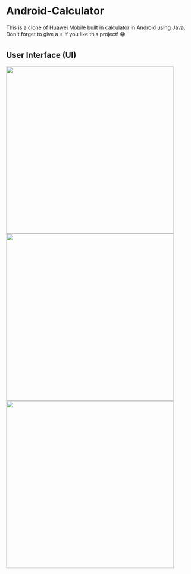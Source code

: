 # Android-Calculator
This is a clone of Huawei Mobile built in calculator in Android using Java. Don't forget to give a ⭐️ if you like this project! 😀

## User Interface (UI)
<img src="https://github.com/shahmir-ahmed/Android-Calculator/assets/112096617/4039d1f8-7d0d-40d8-9343-aa963ca2c5ca" height="450px"/> </br>
<img src="https://github.com/shahmir-ahmed/Android-Calculator/assets/112096617/75f11823-5502-499a-83e6-c88df5e35f3c" height="450px"/> </br>
<img src="https://github.com/shahmir-ahmed/Android-Calculator/assets/112096617/120dca42-2430-4f15-aca1-acd52a29f8a3" height="450px"/> </br>

<!-- ![image](https://github.com/shahmir-ahmed/Android-Calculator/assets/112096617/4039d1f8-7d0d-40d8-9343-aa963ca2c5ca)
![image](https://github.com/shahmir-ahmed/Android-Calculator/assets/112096617/75f11823-5502-499a-83e6-c88df5e35f3c)
![image](https://github.com/shahmir-ahmed/Android-Calculator/assets/112096617/120dca42-2430-4f15-aca1-acd52a29f8a3) -->
